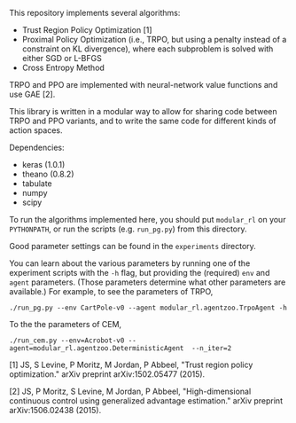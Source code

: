 This repository implements several algorithms:

- Trust Region Policy Optimization [1]
- Proximal Policy Optimization (i.e., TRPO, but using a penalty instead of a constraint on KL divergence), where each subproblem is solved with either SGD or L-BFGS
- Cross Entropy Method

TRPO and PPO are implemented with neural-network value functions and use GAE [2].


This library is written in a modular way to allow for sharing code between TRPO and PPO variants, and to write the same code for different kinds of action spaces.

Dependencies:

- keras (1.0.1)
- theano (0.8.2)
- tabulate
- numpy
- scipy


To run the algorithms implemented here, you should put `modular_rl` on your `PYTHONPATH`, or run the scripts (e.g. `run_pg.py`) from this directory.

Good parameter settings can be found in the `experiments` directory.

You can learn about the various parameters by running one of the experiment scripts with the `-h` flag, but providing the (required) `env` and `agent` parameters. (Those parameters determine what other parameters are available.) For example, to see the parameters of TRPO,

    ./run_pg.py --env CartPole-v0 --agent modular_rl.agentzoo.TrpoAgent -h

To the the parameters of CEM,

    ./run_cem.py --env=Acrobot-v0 --agent=modular_rl.agentzoo.DeterministicAgent  --n_iter=2


[1] JS, S Levine, P Moritz, M Jordan, P Abbeel, "Trust region policy optimization." arXiv preprint arXiv:1502.05477 (2015).

[2] JS, P Moritz, S Levine, M Jordan, P Abbeel, "High-dimensional continuous control using generalized advantage estimation." arXiv preprint arXiv:1506.02438 (2015).

